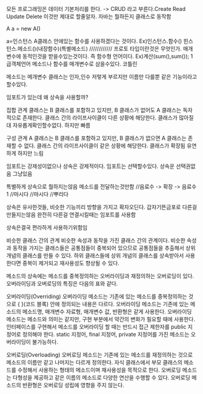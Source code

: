 모든 프로그래밍은 데이터 기본처리를 한다. -> CRUD 라고 부른다.Create Read Update Delete
이것만 제대로 할줄알자.
자바는 뭘하든지 클래스로 동작함

A a = new A()

a=인스턴스
A클래스 안에있는 함수를 사용하겠다는 것이다.
Ex)인스턴스.함수()   힌스턴스.메소드()(내장함수)(특별메소드)
////////////
프로토 타입이란것은 무엇인가.
매개변수에 동적인것을 받을수있는것이다. 즉 함수형 언어이다.
Ex)계산(sum(),sum());
1급객체언어
메소드나 함수를 매개변수로 삼을수있다.
코틀린

메소드는 메개변수
클래스는 인자,인수
저렇게 부르지만 이름만 다를뿐 같은 기능이라고 할수있다.

임포트가 있는데 왜 상속을 사용할까?

집합 관계
클래스는 B 클래스를 포함하고 있지만, B 클래스가 없어도 A 클래스는 독자적으로 존재한다.
클래스 간의 라이프사이클이 다른 상황에 해당한다.
클래스가 많아질대 자유롭게확인할수없다.
하지만 빠름


구성 관계
A 클래스는 B 클래스를 포함하고 있지만, B 클래스가 없으면 A 클래스는 존재할 수 없다.
클래스 간의 라이프사이클이 같은 상황에 해당한다.
클래스가 확장됨 유연하게 하지만 느림

임포트는 강제성이없으나 상속은 강제적이다.
임포트는 선택할수있다. 상속운 선택권없음 그냥있음

특별하게 상속으로 뭘하지는않음 메소드를 전달하는것만함
//음료수 -> 확장 -> 음료수1
//마시다            //마시다
                  //뿌리다
                  
상속은 유사한것들, 비슷한 기능끼리 방향을 가지고 확자오딘다. 갑자기뜬금포로 다른걸 만들지는않음 완전히 다른걸 연결시킬때는 임포트를 사용함

상속은결국 편라하게 사용하기위함임

비슷한 클래스 간의 관계
비슷한 속성과 동작을 가진 클래스 간의 관계이다.
비슷한 속성과 동작을 가지는 클래스들은 공통점들이 중복되어 있으므로 공통점들을 추출해서 상위 개념의
클래스를 만들 수 있다.
하위 클래스들에 상위 개념의 클래스를 상속받아서 사용한다면 중복이 제거되고 재사용성도 향상될 수 있다.


메소드의 상속에는 메소드를 중복정의하는 오버라이딩과 재정의하는 오버로딩이 있다.
오버라이딩과 오버로딩의 특징은 다음의 표와 같다.

오버라이딩(Overriding)
오버라이딩 메소드는 기존에 있는 메소드를 중복정의하는 것으로 { }(코드 블록) 안에 정의되는 내용은
다르다.
오버라이딩 메소드는 기존에 있는 메소드의 메소드명, 매개변수 자료형, 매개변수 값, 반환형은 같게
사용한다.
오버라이딩 메소드는 메소드와 의미는 같지만, 구현 부분에서 약간의 변화가 필요할 때에 사용한다.
인터페이스를 구현해서 메소드를 오버라이딩 할 때는 반드시 접근 제한자를 public 지정어로 정의해야 한다.
static 지정어, final 지정어, private 지정어를 가진 메소드는 오버라이딩이 불가능하다.


오버로딩(Overloading)
오버로딩 메소드는 기존에 있는 메소드를 재정의하는 것으로 메소드의 이름만 같고 나머지는 다르게
정의한다.
자식 클래스에서 부모 클래스의 메소드를 수정해서 사용하는 형태의 메소드이며 재사용성을 목적으로 한다.
오버로딩 메소드는 다형성을 제공하고 같은 이름의 메소드로 다양한 연산을 수행할 수 있다.
오버로딩 메소드의 반환형은 오버로딩 성립에 영향을 주지 않는다.






















